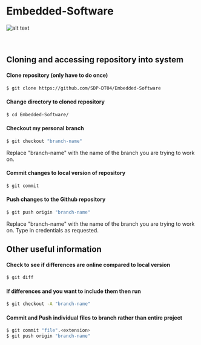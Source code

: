 # Embedded-Software

![alt text](https://assets-cdn.github.com/images/modules/logos_page/GitHub-Logo.png) <br />
  <br />
  <br />
## Cloning and accessing repository into system
#### Clone repository (only have to do once)
```sh
$ git clone https://github.com/SDP-DT04/Embedded-Software
```

#### Change directory to cloned repository
```sh
$ cd Embedded-Software/
```

#### Checkout my personal branch
```sh
$ git checkout "branch-name"
```
Replace "branch-name" with the name of the branch you are trying to work on.

#### Commit changes to local version of repository
```sh
$ git commit
```

#### Push changes to the Github repository
```sh
$ git push origin "branch-name"
```
Replace "branch-name" with the name of the branch you are trying to work on. Type in credentials as requested.<br />

## Other useful information
#### Check to see if differences are online compared to local version
```sh
$ git diff
```

#### If differences and you want to include them then run
```sh
$ git checkout -A "branch-name"
```

#### Commit and Push individual files to branch rather than entire project
```sh
$ git commit "file".<extension>
$ git push origin "branch-name"
```
